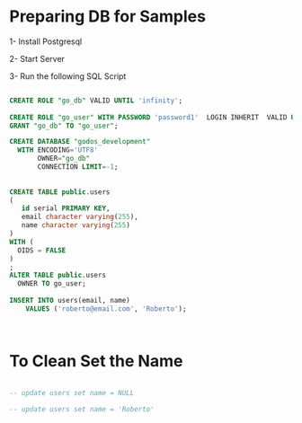 
# Preparing DB for Samples

1- Install Postgresql

2- Start Server

3- Run the following SQL Script

```sql

CREATE ROLE "go_db" VALID UNTIL 'infinity';
   
CREATE ROLE "go_user" WITH PASSWORD 'password1'  LOGIN INHERIT  VALID UNTIL 'infinity';
GRANT "go_db" TO "go_user";

CREATE DATABASE "godos_development"
  WITH ENCODING='UTF8'
       OWNER="go_db"
       CONNECTION LIMIT=-1;
       
       
CREATE TABLE public.users
(
   id serial PRIMARY KEY,
   email character varying(255), 
   name character varying(255)
) 
WITH (
  OIDS = FALSE
)
;
ALTER TABLE public.users
  OWNER TO go_user;   
   
INSERT INTO users(email, name)
    VALUES ('roberto@email.com', 'Roberto');

    
``` 
 
# To Clean Set the Name
```sql

-- update users set name = NULL

-- update users set name = 'Roberto'

```
    